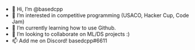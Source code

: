- 👋 Hi, I’m @basedcpp
- 👀 I’m interested in competitive programming (USACO, Hacker Cup, Code Jam)
- 🌱 I’m currently learning how to use Github.
- 💞️ I’m looking to collaborate on ML/DS projects :)
- 📫 Add me on Discord! basedcpp#6611

<!---
basedcpp/basedcpp is a ✨ special ✨ repository because its `README.md` (this file) appears on your GitHub profile.
You can click the Preview link to take a look at your changes.
--->

